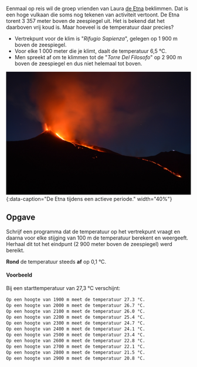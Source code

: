 Eenmaal op reis wil de groep vrienden van Laura <a href="https://nl.wikipedia.org/wiki/Etna_(vulkaan)" target="_blank">de Etna</a> beklimmen. Dat is een hoge vulkaan die soms nog tekenen van activiteit vertoont. De Etna torent 3 357 meter boven de zeespiegel uit. Het is bekend dat het daarboven vrij koud is. Maar hoeveel is de temperatuur daar precies? 

- Vertrekpunt voor de klim is "*Rifugio Sapienza*", gelegen op 1 900 m boven de zeespiegel.
- Voor elke 1 000 meter die je klimt, daalt de temperatuur 6,5 °C. 
- Men spreekt af om te klimmen tot de "*Torre Del Filosofo*" op 2 900 m boven de zeespiegel en dus niet helemaal tot boven. 

![De Etna tijdens een actieve periode.](media/shawn-appel.jpg "Foto door Shawn Appel op Unsplash."){:data-caption="De Etna tijdens een actieve periode." width="40%"}

## Opgave
Schrijf een programma dat de temperatuur op het vertrekpunt vraagt en daarna voor elke stijging van 100 m de temperatuur berekent en weergeeft. Herhaal dit tot het eindpunt (2 900 meter boven de zeespiegel) werd bereikt. 

**Rond** de temperatuur steeds **af** op 0,1 °C.

#### Voorbeeld
Bij een starttemperatuur van 27,3 °C verschijnt:
```
Op een hoogte van 1900 m meet de temperatuur 27.3 °C.
Op een hoogte van 2000 m meet de temperatuur 26.7 °C.
Op een hoogte van 2100 m meet de temperatuur 26.0 °C.
Op een hoogte van 2200 m meet de temperatuur 25.4 °C.
Op een hoogte van 2300 m meet de temperatuur 24.7 °C.
Op een hoogte van 2400 m meet de temperatuur 24.1 °C.
Op een hoogte van 2500 m meet de temperatuur 23.4 °C.
Op een hoogte van 2600 m meet de temperatuur 22.8 °C.
Op een hoogte van 2700 m meet de temperatuur 22.1 °C.
Op een hoogte van 2800 m meet de temperatuur 21.5 °C.
Op een hoogte van 2900 m meet de temperatuur 20.8 °C.
```
